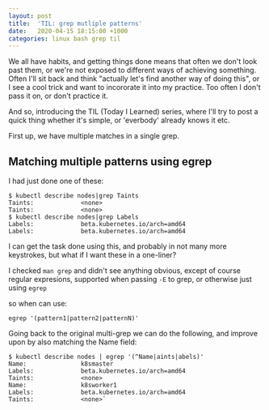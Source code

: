 ```yaml
---
layout: post
title:  'TIL: grep mutliple patterns'
date:   2020-04-15 18:15:00 +1000
categories: linux bash grep til
---
```


We all have habits, and getting things done means that often we don't look past them, or we're not exposed to different ways of achieving something. Often I'll sit back and think "actually let's find another way of doing this", or I see a cool trick and want to incororate it into my practice. Too often I don't pass it on, or don't practice it.

And so, introducing the TIL (Today I Learned) series, where I'll try to post a quick thing whether it's simple, or 'everbody' already knows it etc.

First up, we have multiple matches in a single grep.

## Matching multiple patterns using egrep

I had just done one of these:

```
$ kubectl describe nodes|grep Taints
Taints:             <none>
Taints:             <none>
$ kubectl describe nodes|grep Labels
Labels:             beta.kubernetes.io/arch=amd64
Labels:             beta.kubernetes.io/arch=amd64
```

I can get the task done using this, and probably in not many more keystrokes, but what if I want these in a one-liner?

I checked `man grep` and didn't see anything obvious, except of course regular expresions, supported when passing `-E` to grep, or otherwise just using `egrep`

so when can use:

`egrep '(pattern1|pattern2|patternN)'`

Going back to the original multi-grep we can do the following, and improve upon by also matching the Name field:

```
$ kubectl describe nodes | egrep '(^Name|aints|abels)'
Name:               k8smaster
Labels:             beta.kubernetes.io/arch=amd64
Taints:             <none>
Name:               k8sworker1
Labels:             beta.kubernetes.io/arch=amd64
Taints:             <none>`
```
